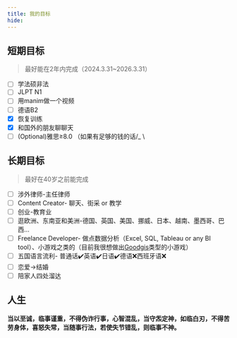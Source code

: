 ```yaml
---
title: 我的目标
hide:
---
```

<!-- </p><h1 id="01" name="01"><strong>01</strong></h1><p>  -->

## 短期目标  
>最好能在2年内完成（2024.3.31~2026.3.31）

- [ ] 学法硕非法
- [ ] JLPT N1
- [ ] 用manim做一个视频
- [ ] 德语B2
- [x] 恢复训练
- [x] 和国外的朋友聊聊天
- [ ] (Optional)雅思≥8.0 （如果有足够的钱的话/_ \

<!-- ***
</p><h1 id="01" name="02"><strong>02</strong></h1><p>   -->

## 长期目标
>最好在40岁之前能完成

- [ ] 涉外律师-主任律师
- [ ] Content Creator- 聊天、街采 or 教学
- [ ] 创业-教育业 
- [ ] 逛欧洲、东南亚和美洲-德国、英国、美国、挪威、日本、越南、墨西哥、巴西$\dots$
- [ ] Freelance Developer- 做点数据分析（Excel, SQL, Tableau or any BI tool）、小游戏之类的（目前我很想做出[Goodgis](https://www.youtube.com/@Goodgis)类型的小游戏）
- [ ] 五国语言流利- 普通话✔️英语✔️日语✔️德语❌西班牙语❌
- [ ] 恋爱$\rightarrow$结婚
- [ ] 陪家人四处溜达

<!-- ***
</p><h1 id="01" name="03"><strong>03</strong></h1><p> -->

## 人生
**当以至诚，临事谨重，不得伪诈行事，心智混乱，当守炁定神，如临白刃，不得苦劳身体，喜怒失常，当随事行法，若使失节错乱，则临事不神。**
